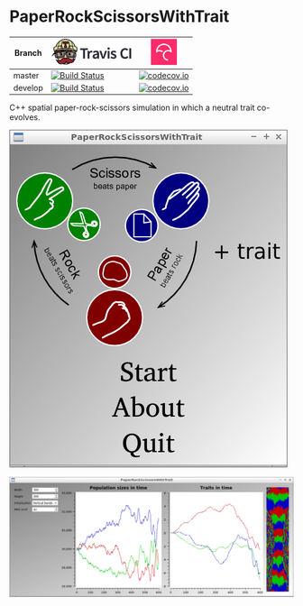 # PaperRockScissorsWithTrait

Branch|[![Travis CI logo](TravisCI.png)](https://travis-ci.org)|[![Codecov logo](Codecov.png)](https://www.codecov.io)
---|---|---
master|[![Build Status](https://travis-ci.org/richelbilderbeek/PaperRockScissorsWithTrait.svg?branch=master)](https://travis-ci.org/richelbilderbeek/PaperRockScissorsWithTrait)|[![codecov.io](https://codecov.io/github/richelbilderbeek/PaperRockScissorsWithTrait/coverage.svg?branch=master)](https://codecov.io/github/richelbilderbeek/PaperRockScissorsWithTrait/branch/master)
develop|[![Build Status](https://travis-ci.org/richelbilderbeek/PaperRockScissorsWithTrait.svg?branch=develop)](https://travis-ci.org/richelbilderbeek/PaperRockScissorsWithTrait)|[![codecov.io](https://codecov.io/github/richelbilderbeek/PaperRockScissorsWithTrait/coverage.svg?branch=develop)](https://codecov.io/github/richelbilderbeek/PaperRockScissorsWithTrait/branch/develop)

C++ spatial paper-rock-scissors simulation in which a neutral trait co-evolves.

![Menu dialog v2.0](Screenshots/PaperRockScissorsWithTraitMenu_2_0.png)

![Main dialog v2.0](Screenshots/PaperRockScissorsWithTrait_2_0.png)